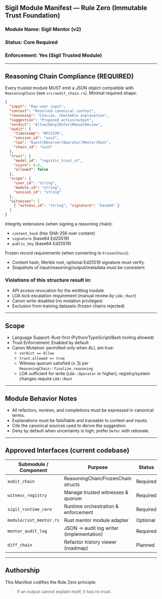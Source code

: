 ## Sigil Module Manifest — Rule Zero (Immutable Trust Foundation)

### Module Name: Sigil Mentor (v2)
### Status: Core Required
### Enforcement: Yes (Sigil Trusted Module)

---

## Reasoning Chain Compliance (REQUIRED)

Every trusted module MUST emit a JSON object compatible with `ReasoningChain` (see `src/audit_chain.rs`). Minimal required shape:

```json
{
  "input": "Raw user input",
  "context": "Resolved canonical context",
  "reasoning": "Concise, checkable explanation",
  "suggestion": "Proposed action/output",
  "verdict": "Allow|Deny|Defer|ManualReview",
  "audit": {
    "timestamp": "RFC3339",
    "session_id": "uuid",
    "loa": "Guest|Observer|Operator|Mentor|Root",
    "chain_id": "uuid"
  },
  "trust": {
    "model_id": "logistic_trust_v1",
    "score": 0.0,
    "allowed": false
  },
  "scope": {
    "user_id": "string",
    "module_id": "string",
    "session_id": "string"
  },
  "witnesses": [
    { "witness_id": "string", "signature": "base64" }
  ]
}
```

Integrity extensions (when signing a reasoning chain):
- `content_hash` (hex SHA-256 over content)
- `signature` (base64 Ed25519)
- `public_key` (base64 Ed25519)

Frozen record requirements (when converting to `FrozenChain`):
- Content hash, Merkle root, optional Ed25519 signature must verify.
- Snapshots of input/reasoning/output/metadata must be consistent.

### Violations of this structure result in:
- API access revocation for the emitting module
- LOA lock escalation requirement (manual review by `LOA::Root`)
- Canon write disabled (no mutation privileges)
- Exclusion from training datasets (frozen chains rejected)

---

## Scope

- Language Support: Rust-first (Python/TypeScript/Bash tooling allowed)
- Trust Enforcement: Enabled by default
- Canon Mutation: permitted only when ALL are true:
  - `verdict == Allow`
  - `trust.allowed == true`
  - Witness quorum satisfied (≥ 3) per `ReasoningChain::finalize_reasoning`
  - LOA sufficient for write (`LOA::Operator` or higher); registry/system changes require `LOA::Root`

---

## Module Behavior Notes

- All refactors, reviews, and completions must be expressed in canonical terms.
- Explanations must be falsifiable and traceable to context and inputs.
- Cite the canonical sources used to derive the suggestion.
- Deny by default when uncertainty is high; prefer `Defer` with rationale.

---

## Approved Interfaces (current codebase)

| Submodule / Component   | Purpose                                   | Status   |
|-------------------------|-------------------------------------------|----------|
| `audit_chain`           | ReasoningChain/FrozenChain structs         | Required |
| `witness_registry`      | Manage trusted witnesses & quorum          | Required |
| `sigil_runtime_core`    | Runtime orchestration & enforcement        | Required |
| `module/rust_mentor.rs` | Rust mentor module adapter                 | Optional |
| `mentor_audit_log`      | JSON → audit log writer (implementation)   | Required |
| `diff_chain`            | Refactor history viewer (roadmap)          | Planned  |

---

## Authorship

This Manifest codifies the Rule Zero principle:
> If an output cannot explain itself, it has no trust.

